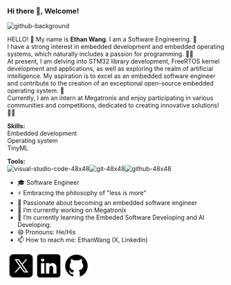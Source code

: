 ### Hi there 👋, Welcome!
![github-background](https://github.com/artwalker/artwalker/assets/44759507/cabe3c8e-1102-4bd8-b13d-780e29195c3f)
<!--
**artwalker/artwalker** is a ✨ _special_ ✨ repository because its `README.md` (this file) appears on your GitHub profile.

Here are some ideas to get you started:

- 🔭 I’m currently working on ...
- 🌱 I’m currently learning ...
- 👯 I’m looking to collaborate on ...
- 🤔 I’m looking for help with ...
- 💬 Ask me about ...
- 📫 How to reach me: ...
- 😄 Pronouns: ...
- ⚡ Fun fact: ...
-->
HELLO! :wave: My name is **Ethan Wang**. I am a Software Engineering. :school:  
I have a strong interest in embedded development and embedded operating systems, which naturally includes a passion for programming. :technologist:  
At present, I am delving into STM32 library development, FreeRTOS kernel development and applications, as well as exploring the realm of artificial intelligence. My aspiration is to excel as an embedded software engineer and contribute to the creation of an exceptional open-source embedded operating system. :art:  
Currently, I am an intern at Megatronix and enjoy participating in various communities and competitions, dedicated to creating innovative solutions! :raising_hand_man:  

**Skills:**  
Embedded development  
Operating system  
TinyML  

**Tools:**  
![visual-studio-code-48x48](https://github.com/artwalker/artwalker/assets/44759507/7209a414-5eac-4037-b190-1e82751a4f29)![git-48x48](https://github.com/artwalker/artwalker/assets/44759507/fc291f4e-e446-4656-9288-c9dee8931402)![github-48x48](https://github.com/artwalker/artwalker/assets/44759507/ca701b41-223b-4051-b8b6-80ef725ff783)

- 🎓 Software Engineer
- ⚡ Embracing the philosophy of "less is more"
- 🚀 Passionate about becoming an embedded software engineer
- 🔭 I’m currently working on Megatronix
- 🌱 I’m currently learning the Embeded Software Developing and AI Developing.
- 😄 Pronouns: He/His
- 📫 How to reach me: EthanWang (X, Linkedin)

[![X-64x64](./assets/x.png)](https://twitter.com/EthanWang999)[![linkedin-64x64](./assets/linkedin.png)](https://www.linkedin.com/in/ethanwang999)[![github-64x64](./assets/github.png)](https://github.com/artwalker)
